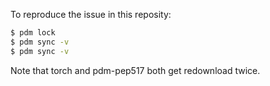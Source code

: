 To reproduce the issue in this reposity:

``` bash
$ pdm lock
$ pdm sync -v
$ pdm sync -v
```

Note that torch and pdm-pep517 both get redownload twice.
